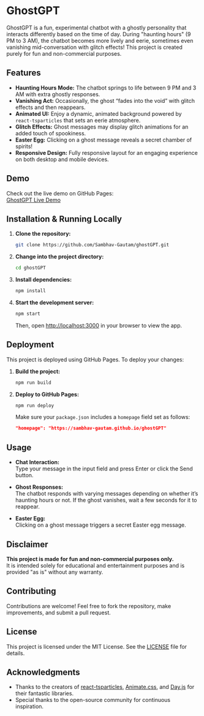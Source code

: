 # GhostGPT

GhostGPT is a fun, experimental chatbot with a ghostly personality that interacts differently based on the time of day. During "haunting hours" (9 PM to 3 AM), the chatbot becomes more lively and eerie, sometimes even vanishing mid-conversation with glitch effects! This project is created purely for fun and non-commercial purposes.

## Features

- **Haunting Hours Mode:** The chatbot springs to life between 9 PM and 3 AM with extra ghostly responses.
- **Vanishing Act:** Occasionally, the ghost “fades into the void” with glitch effects and then reappears.
- **Animated UI:** Enjoy a dynamic, animated background powered by `react-tsparticles` that sets an eerie atmosphere.
- **Glitch Effects:** Ghost messages may display glitch animations for an added touch of spookiness.
- **Easter Egg:** Clicking on a ghost message reveals a secret chamber of spirits!
- **Responsive Design:** Fully responsive layout for an engaging experience on both desktop and mobile devices.

## Demo

Check out the live demo on GitHub Pages:  
[GhostGPT Live Demo](https://sambhav-gautam.github.io/ghostGPT)

## Installation & Running Locally

1. **Clone the repository:**

   ```bash
   git clone https://github.com/Sambhav-Gautam/ghostGPT.git
   ```

2. **Change into the project directory:**

   ```bash
   cd ghostGPT
   ```

3. **Install dependencies:**

   ```bash
   npm install
   ```

4. **Start the development server:**

   ```bash
   npm start
   ```

   Then, open [http://localhost:3000](http://localhost:3000) in your browser to view the app.

## Deployment

This project is deployed using GitHub Pages. To deploy your changes:

1. **Build the project:**

   ```bash
   npm run build
   ```

2. **Deploy to GitHub Pages:**

   ```bash
   npm run deploy
   ```

   Make sure your `package.json` includes a `homepage` field set as follows:

   ```json
   "homepage": "https://sambhav-gautam.github.io/ghostGPT"
   ```

## Usage

- **Chat Interaction:**  
  Type your message in the input field and press Enter or click the Send button.
  
- **Ghost Responses:**  
  The chatbot responds with varying messages depending on whether it’s haunting hours or not. If the ghost vanishes, wait a few seconds for it to reappear.

- **Easter Egg:**  
  Clicking on a ghost message triggers a secret Easter egg message.

## Disclaimer

**This project is made for fun and non-commercial purposes only.**  
It is intended solely for educational and entertainment purposes and is provided "as is" without any warranty.

## Contributing

Contributions are welcome! Feel free to fork the repository, make improvements, and submit a pull request.

## License

This project is licensed under the MIT License. See the [LICENSE](LICENSE) file for details.

## Acknowledgments

- Thanks to the creators of [react-tsparticles](https://www.npmjs.com/package/react-tsparticles), [Animate.css](https://animate.style/), and [Day.js](https://day.js.org/) for their fantastic libraries.
- Special thanks to the open-source community for continuous inspiration.
